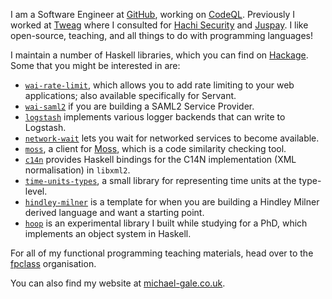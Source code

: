 I am a Software Engineer at [GitHub](https://github.com), working on [CodeQL](https://codeql.github.com). Previously I worked at [Tweag](https://www.tweag.io) where I consulted for [Hachi Security](https://github.com/HachiSecurity) and [Juspay](https://juspay.in). I like open-source, teaching, and all things to do with programming languages!

I maintain a number of Haskell libraries, which you can find on [Hackage](https://hackage.haskell.org/user/mbg). Some that you might be interested in are:

- [`wai-rate-limit`](https://github.com/mbg/wai-rate-limit), which allows you to add rate limiting to your web applications; also available specifically for Servant.
- [`wai-saml2`](https://github.com/mbg/wai-saml2) if you are building a SAML2 Service Provider.
- [`logstash`](https://github.com/mbg/logstash) implements various logger backends that can write to Logstash.
- [`network-wait`](https://github.com/mbg/network-wait) lets you wait for networked services to become available.
- [`moss`](https://github.com/mbg/moss), a client for [Moss](https://theory.stanford.edu/~aiken/moss/), which is a code similarity checking tool.
- [`c14n`](https://github.com/mbg/c14n) provides Haskell bindings for the C14N implementation (XML normalisation) in `libxml2`.
- [`time-units-types`](https://github.com/mbg/time-units-types), a small library for representing time units at the type-level.
- [`hindley-milner`](https://github.com/mbg/hindley-milner) is a template for when you are building a Hindley Milner derived language and want a starting point.
- [`hoop`](https://github.com/mbg/hoop) is an experimental library I built while studying for a PhD, which implements an object system in Haskell.

For all of my functional programming teaching materials, head over to the [fpclass](https://github.com/fpclass) organisation.

You can also find my website at [michael-gale.co.uk](https://michael-gale.co.uk).
